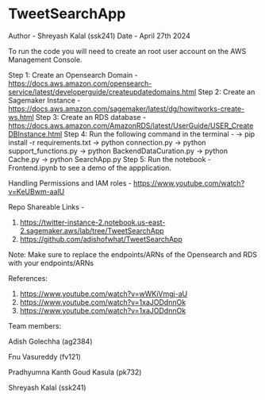 # TweetSearchApp

Author - Shreyash Kalal (ssk241)
Date - April 27th 2024

To run the code you will need to create an root user account on the AWS Management Console.

Step 1: Create an Opensearch Domain - https://docs.aws.amazon.com/opensearch-service/latest/developerguide/createupdatedomains.html
Step 2: Create an Sagemaker Instance - https://docs.aws.amazon.com/sagemaker/latest/dg/howitworks-create-ws.html
Step 3: Create an RDS database - https://docs.aws.amazon.com/AmazonRDS/latest/UserGuide/USER_CreateDBInstance.html
Step 4: Run the following command in the terminal - 
        -> pip install -r requirements.txt
        -> python connection.py
        -> python support_functions.py
        -> python BackendDataCuration.py
        -> python Cache.py
        -> python SearchApp.py
Step 5: Run the notebook - Frontend.ipynb to see a demo of the appplication.

Handling Permissions and IAM roles - https://www.youtube.com/watch?v=KeUBwm-aalU

Repo Shareable Links - 
1. https://twitter-instance-2.notebook.us-east-2.sagemaker.aws/lab/tree/TweetSearchApp
2. https://github.com/adishofwhat/TweetSearchApp

Note: Make sure to replace the endpoints/ARNs of the Opensearch and RDS with your endpoints/ARNs

References:
1. https://www.youtube.com/watch?v=wWKiVmgj-aU
2. https://www.youtube.com/watch?v=1xaJODdnnOk
3. https://www.youtube.com/watch?v=1xaJODdnnOk



Team members:

Adish Golechha (ag2384)

Fnu Vasureddy (fv121)

Pradhyumna Kanth Goud Kasula (pk732)

Shreyash Kalal (ssk241)

